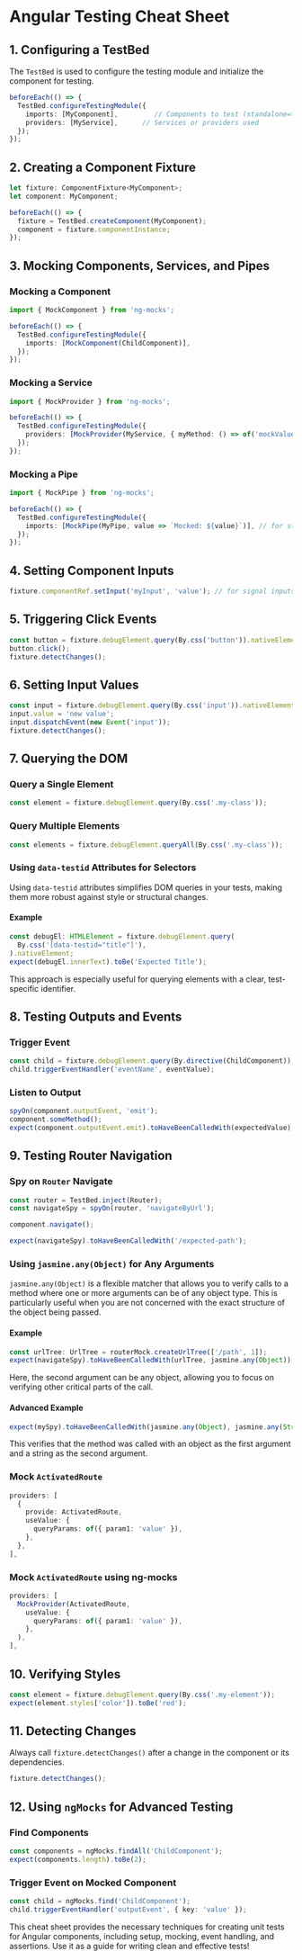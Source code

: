 # Angular Testing Cheat Sheet

## 1. Configuring a TestBed
The `TestBed` is used to configure the testing module and initialize the component for testing.
```typescript
beforeEach(() => {
  TestBed.configureTestingModule({
    imports: [MyComponent],         // Components to test (standalone=true), 
    providers: [MyService],      // Services or providers used
  });
});
```

## 2. Creating a Component Fixture
```typescript
let fixture: ComponentFixture<MyComponent>;
let component: MyComponent;

beforeEach(() => {
  fixture = TestBed.createComponent(MyComponent);
  component = fixture.componentInstance;
});
```

## 3. Mocking Components, Services, and Pipes
### Mocking a Component
```typescript
import { MockComponent } from 'ng-mocks';

beforeEach(() => {
  TestBed.configureTestingModule({
    imports: [MockComponent(ChildComponent)],
  });
});
```

### Mocking a Service
```typescript
import { MockProvider } from 'ng-mocks';

beforeEach(() => {
  TestBed.configureTestingModule({
    providers: [MockProvider(MyService, { myMethod: () => of('mockValue') })],
  });
});
```

### Mocking a Pipe
```typescript
import { MockPipe } from 'ng-mocks';

beforeEach(() => {
  TestBed.configureTestingModule({
    imports: [MockPipe(MyPipe, value => `Mocked: ${value}`)], // for standalone pipes
  });
});
```

## 4. Setting Component Inputs
```typescript
fixture.componentRef.setInput('myInput', 'value'); // for signal inputs
```

## 5. Triggering Click Events
```typescript
const button = fixture.debugElement.query(By.css('button')).nativeElement;
button.click();
fixture.detectChanges();
```

## 6. Setting Input Values
```typescript
const input = fixture.debugElement.query(By.css('input')).nativeElement;
input.value = 'new value';
input.dispatchEvent(new Event('input'));
fixture.detectChanges();
```

## 7. Querying the DOM
### Query a Single Element
```typescript
const element = fixture.debugElement.query(By.css('.my-class'));
```

### Query Multiple Elements
```typescript
const elements = fixture.debugElement.queryAll(By.css('.my-class'));
```

### Using `data-testid` Attributes for Selectors
Using `data-testid` attributes simplifies DOM queries in your tests, making them more robust against style or structural changes.

#### Example
```typescript
const debugEl: HTMLElement = fixture.debugElement.query(
  By.css('[data-testid="title"]'),
).nativeElement;
expect(debugEl.innerText).toBe('Expected Title');
```

This approach is especially useful for querying elements with a clear, test-specific identifier.

## 8. Testing Outputs and Events
### Trigger Event
```typescript
const child = fixture.debugElement.query(By.directive(ChildComponent));
child.triggerEventHandler('eventName', eventValue);
```

### Listen to Output
```typescript
spyOn(component.outputEvent, 'emit');
component.someMethod();
expect(component.outputEvent.emit).toHaveBeenCalledWith(expectedValue);
```

## 9. Testing Router Navigation
### Spy on `Router` Navigate
```typescript
const router = TestBed.inject(Router);
const navigateSpy = spyOn(router, 'navigateByUrl');

component.navigate();

expect(navigateSpy).toHaveBeenCalledWith('/expected-path');
```

### Using `jasmine.any(Object)` for Any Arguments
`jasmine.any(Object)` is a flexible matcher that allows you to verify calls to a method where one or more arguments can be of any object type. This is particularly useful when you are not concerned with the exact structure of the object being passed.

#### Example
```typescript
const urlTree: UrlTree = routerMock.createUrlTree(['/path', 1]);
expect(navigateSpy).toHaveBeenCalledWith(urlTree, jasmine.any(Object));
```

Here, the second argument can be any object, allowing you to focus on verifying other critical parts of the call.

#### Advanced Example
```typescript
expect(mySpy).toHaveBeenCalledWith(jasmine.any(Object), jasmine.any(String));
```
This verifies that the method was called with an object as the first argument and a string as the second argument.

### Mock `ActivatedRoute`
```typescript
providers: [
  {
    provide: ActivatedRoute,
    useValue: {
      queryParams: of({ param1: 'value' }),
    },
  },
],
```

### Mock `ActivatedRoute` using ng-mocks
```typescript
providers: [
  MockProvider(ActivatedRoute,
    useValue: {
      queryParams: of({ param1: 'value' }),
    },
  ),
],
```


## 10. Verifying Styles
```typescript
const element = fixture.debugElement.query(By.css('.my-element'));
expect(element.styles['color']).toBe('red');
```

## 11. Detecting Changes
Always call `fixture.detectChanges()` after a change in the component or its dependencies.
```typescript
fixture.detectChanges();
```

## 12. Using `ngMocks` for Advanced Testing
### Find Components
```typescript
const components = ngMocks.findAll('ChildComponent');
expect(components.length).toBe(2);
```

### Trigger Event on Mocked Component
```typescript
const child = ngMocks.find('ChildComponent');
child.triggerEventHandler('outputEvent', { key: 'value' });
```

This cheat sheet provides the necessary techniques for creating unit tests for Angular components, including setup, mocking, event handling, and assertions. Use it as a guide for writing clean and effective tests!

